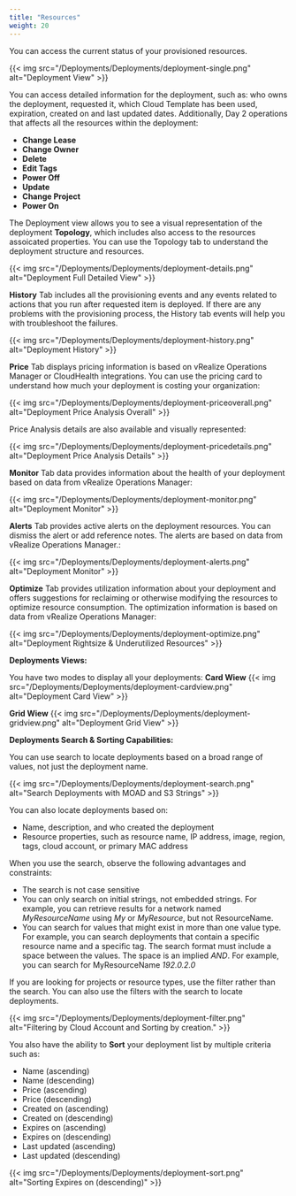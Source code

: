 ```yaml
---
title: "Resources"
weight: 20
---
```


You can access the current status of your provisioned resources.<br> 

{{< img src="/Deployments/Deployments/deployment-single.png" alt="Deployment View" >}}

You can access detailed information for the deployment, such as: who owns the deployment, requested it, which Cloud Template has been used, expiration, created on and last updated dates. Additionally, Day 2 operations that affects all the resources within the deployment:

 <ul>
    <li><strong>Change Lease</strong></li>
    <li><strong>Change Owner</strong></li>
    <li><strong>Delete</strong></li>
    <li><strong>Edit Tags</strong></li>
    <li><strong>Power Off</strong></li>
    <li><strong>Update</strong></li>
    <li><strong>Change Project</strong></li>
    <li><strong>Power On</strong></li>
 </ul>

The Deployment view allows you to see a visual representation of the deployment <strong>Topology</strong>, which includes also access to the resources assoicated properties. You can use the Topology tab to understand the deployment structure and resources.

{{< img src="/Deployments/Deployments/deployment-details.png" alt="Deployment Full Detailed View" >}}

<strong>History</strong> Tab includes all the provisioning events and any events related to actions that you run after requested item is deployed. If there are any problems with the provisioning process, the History tab events will help you with troubleshoot the failures.

{{< img src="/Deployments/Deployments/deployment-history.png" alt="Deployment History" >}}

<strong>Price</strong> Tab displays pricing information is based on vRealize Operations Manager or CloudHealth integrations. You can use the pricing card to understand how much your deployment is costing your organization:

{{< img src="/Deployments/Deployments/deployment-priceoverall.png" alt="Deployment Price Analysis Overall" >}}

Price Analysis details are also available and visually represented:

{{< img src="/Deployments/Deployments/deployment-pricedetails.png" alt="Deployment Price Analysis Details" >}}

<strong>Monitor</strong> Tab data provides information about the health of your deployment based on data from vRealize Operations Manager:

{{< img src="/Deployments/Deployments/deployment-monitor.png" alt="Deployment Monitor" >}}

<strong>Alerts</strong> Tab provides active alerts on the deployment resources. You can dismiss the alert or add reference notes. The alerts are based on data from vRealize Operations Manager.:

{{< img src="/Deployments/Deployments/deployment-alerts.png" alt="Deployment Monitor" >}}

<strong>Optimize</strong> Tab provides utilization information about your deployment and offers suggestions for reclaiming or otherwise modifying the resources to optimize resource consumption. The optimization information is based on data from vRealize Operations Manager:

{{< img src="/Deployments/Deployments/deployment-optimize.png" alt="Deployment Rightsize & Underutilized Resources" >}}

<strong>Deployments Views: </strong>

You have two modes to display all your deployments: 
<strong>Card Wiew</strong>
{{< img src="/Deployments/Deployments/deployment-cardview.png" alt="Deployment Card View" >}}

<strong>Grid Wiew</strong>
{{< img src="/Deployments/Deployments/deployment-gridview.png" alt="Deployment Grid View" >}}

<strong>Deployments Search & Sorting Capabilities:</strong>

You can use search to locate deployments based on a broad range of values, not just the deployment name. 

{{< img src="/Deployments/Deployments/deployment-search.png" alt="Search Deployments with MOAD and S3 Strings" >}}

You can also locate deployments based on:

<ul>
    <li>Name, description, and who created the deployment</li>
    <li>Resource properties, such as resource name, IP address, image, region, tags, cloud account, or primary MAC address</li>
</ul>

When you use the search, observe the following advantages and constraints:

<ul>
    <li>The search is not case sensitive</li>
    <li>You can only search on initial strings, not embedded strings. For example, you can retrieve results for a network named <i>MyResourceName</i> using <i>My</i> or <i>MyResource</i>, but not ResourceName.</li>
    <li>You can search for values that might exist in more than one value type. For example, you can search deployments that contain a specific resource name and a specific tag. The search format must include a space between the values. The space is an implied <i>AND</i>. For example, you can search for MyResourceName <i>192.0.2.0</i></li>
</ul>

If you are looking for projects or resource types, use the filter rather than the search. You can also use the filters with the search to locate deployments.

{{< img src="/Deployments/Deployments/deployment-filter.png" alt="Filtering by Cloud Account and Sorting by creation." >}}

You also have the ability to <strong>Sort</strong> your deployment list by multiple criteria such as:

<ul>
    <li>Name (ascending)</li>
    <li>Name (descending)</li>
    <li>Price (ascending)</li>
    <li>Price (descending)</li>
    <li>Created on (ascending)</li>
    <li>Created on (descending)</li>
    <li>Expires on (ascending)</li>
    <li>Expires on (descending)</li>
    <li>Last updated (ascending)</li>
    <li>Last updated (descending)</li>
</ul>

{{< img src="/Deployments/Deployments/deployment-sort.png" alt="Sorting Expires on (descending)" >}}

